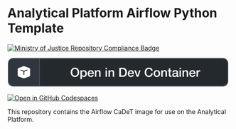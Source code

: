 # Analytical Platform Airflow Python Template

[![Ministry of Justice Repository Compliance Badge](https://github-community.service.justice.gov.uk/repository-standards/api/analytical-platform-airflow-cadet-deployer/badge)](https://github-community.service.justice.gov.uk/repository-standards/analytical-platform-airflow-cadet-deployer)

[![Open in Dev Container](https://raw.githubusercontent.com/ministryofjustice/.devcontainer/refs/heads/main/contrib/badge.svg)](https://vscode.dev/redirect?url=vscode://ms-vscode-remote.remote-containers/cloneInVolume?url=https://github.com/ministryofjustice/analytical-platform-airflow-cadet-deployer)

[![Open in GitHub Codespaces](https://github.com/codespaces/badge.svg)](https://codespaces.new/ministryofjustice/analytical-platform-airflow-cadet-deployer)

This repository contains the Airflow CaDeT image for use on the Analytical Platform.
